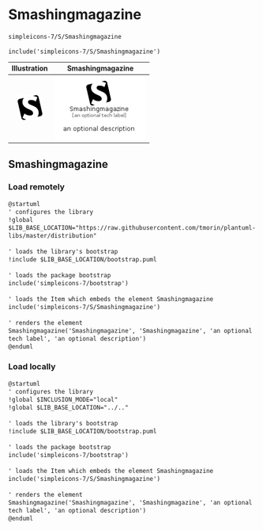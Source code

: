# Smashingmagazine


```text
simpleicons-7/S/Smashingmagazine
```

```text
include('simpleicons-7/S/Smashingmagazine')
```



| Illustration | Smashingmagazine |
| :---: | :---: |
| ![illustration for Illustration](../../simpleicons-7/S/Smashingmagazine.png) | ![illustration for Smashingmagazine](../../simpleicons-7/S/Smashingmagazine.Local.png) |




## Smashingmagazine

### Load remotely
```plantuml
@startuml
' configures the library
!global $LIB_BASE_LOCATION="https://raw.githubusercontent.com/tmorin/plantuml-libs/master/distribution"

' loads the library's bootstrap
!include $LIB_BASE_LOCATION/bootstrap.puml

' loads the package bootstrap
include('simpleicons-7/bootstrap')

' loads the Item which embeds the element Smashingmagazine
include('simpleicons-7/S/Smashingmagazine')

' renders the element
Smashingmagazine('Smashingmagazine', 'Smashingmagazine', 'an optional tech label', 'an optional description')
@enduml
```

### Load locally
```plantuml
@startuml
' configures the library
!global $INCLUSION_MODE="local"
!global $LIB_BASE_LOCATION="../.."

' loads the library's bootstrap
!include $LIB_BASE_LOCATION/bootstrap.puml

' loads the package bootstrap
include('simpleicons-7/bootstrap')

' loads the Item which embeds the element Smashingmagazine
include('simpleicons-7/S/Smashingmagazine')

' renders the element
Smashingmagazine('Smashingmagazine', 'Smashingmagazine', 'an optional tech label', 'an optional description')
@enduml
```

